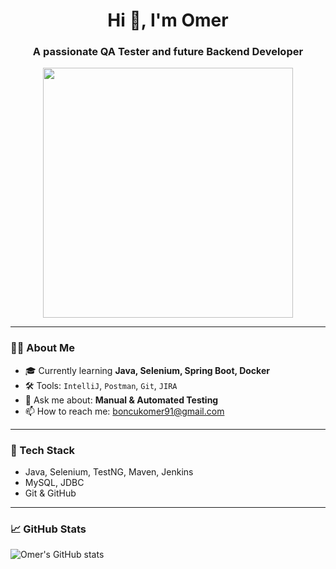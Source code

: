 <h1 align="center">Hi 👋, I'm Omer</h1>
<h3 align="center">A passionate QA Tester and future Backend Developer</h3>

<p align="center">
  <img src="https://cdn.dribbble.com/users/1162077/screenshots/3848914/media/7ed7d5ca074b48b328150e5a231e8d1f.gif" width="400" />
</p>

---

### 🧑‍💻 About Me

- 🎓 Currently learning **Java, Selenium, Spring Boot, Docker**
- 🛠️ Tools: `IntelliJ`, `Postman`, `Git`, `JIRA`
- 💬 Ask me about: **Manual & Automated Testing**
- 📫 How to reach me: boncukomer91@gmail.com

---

### 🔧 Tech Stack

- Java, Selenium, TestNG, Maven, Jenkins  
- MySQL, JDBC  
- Git & GitHub  

---

### 📈 GitHub Stats

![Omer's GitHub stats](https://github-readme-stats.vercel.app/api?username=omerboncuk&show_icons=true&theme=tokyonight)
